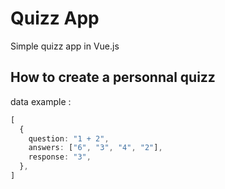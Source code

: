 # Quizz App

Simple quizz app in Vue.js

## How to create a personnal quizz

data example :

```typescript
[
  {
    question: "1 + 2",
    answers: ["6", "3", "4", "2"],
    response: "3",
  },
]
```